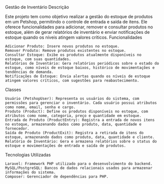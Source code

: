 Gestão de Inventário
Descrição

Este projeto tem como objetivo realizar a gestão do estoque de produtos em um Petshop, permitindo o controle de entrada e saída de itens. Ele oferece funcionalidades para adicionar, remover e consultar produtos no estoque, além de gerar relatórios de inventário e enviar notificações de estoque quando os níveis atingem valores críticos.
Funcionalidades

    Adicionar Produto: Insere novos produtos no estoque.
    Remover Produto: Remove produtos existentes no estoque.
    Consultar Estoque: Exibe os produtos atualmente disponíveis no estoque, com suas quantidades.
    Relatórios de Inventário: Gera relatórios periódicos sobre o estado do estoque, como níveis de estoque baixos, histórico de movimentações e tendências de demanda.
    Notificações de Estoque: Envia alertas quando os níveis de estoque atingem valores críticos, com sugestões para reabastecimento.

Classes

    Usuário (PetshopUser): Representa os usuários do sistema, com permissões para gerenciar o inventário. Cada usuário possui atributos como nome, email, senha e cargo.
    Produto (Product): Define os produtos disponíveis no estoque, com atributos como nome, categoria, preço e quantidade em estoque.
    Entrada de Produto (ProductEntry): Registra a entrada de novos itens no estoque, armazenando dados como produto, data, quantidade e fornecedor.
    Saída de Produto (ProductExit): Registra a retirada de itens do estoque, armazenando dados como produto, data, quantidade e cliente.
    Relatório de Inventário: Gera e armazena relatórios sobre o status do estoque e movimentações de entrada e saída de produtos.

Tecnologias Utilizadas

    Laravel: Framework PHP utilizado para o desenvolvimento do backend.
    MySQL/PostgreSQL: Bancos de dados relacionais usados para armazenar informações do sistema.
    Composer: Gerenciador de dependências para PHP.
